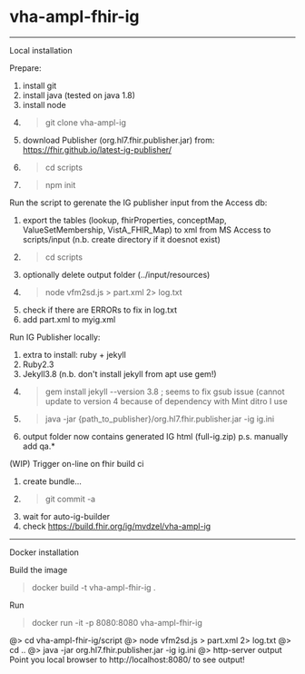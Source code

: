 # vha-ampl-fhir-ig

-------------------------------
Local installation

Prepare:
1. install git
1. install java (tested on java 1.8)
1. install node
1. > git clone vha-ampl-ig
1. download Publisher (org.hl7.fhir.publisher.jar) from: https://fhir.github.io/latest-ig-publisher/
1. > cd scripts
1. > npm init

Run the script to gerenate the IG publisher input from the Access db:
1. export the tables (lookup, fhirProperties, conceptMap, ValueSetMembership, VistA_FHIR_Map) to xml from MS Access to scripts/input (n.b. create directory if it doesnot exist)
1. > cd scripts
1. optionally delete output folder (../input/resources)
1. > node vfm2sd.js > part.xml 2> log.txt
1. check if there are ERRORs to fix in log.txt
1. add part.xml to myig.xml

Run IG Publisher locally:
1. extra to install: ruby + jekyll
1. Ruby2.3
1. Jekyll3.8 (n.b. don't install jekyll from apt use gem!)
1. > gem install jekyll --version 3.8 ; seems to fix gsub issue (cannot update to version 4 because of dependency with Mint ditro I use
1. > java -jar {path_to_publisher}/org.hl7.fhir.publisher.jar -ig ig.ini
1. output folder now contains generated IG html (full-ig.zip) p.s. manually add qa.*

(WIP) Trigger on-line on fhir build ci
1. create bundle...
1. > git commit -a
1. wait for auto-ig-builder
1. check https://build.fhir.org/ig/mvdzel/vha-ampl-ig

-------------------------------
Docker installation

Build the image
> docker build -t vha-ampl-fhir-ig .

Run
> docker run -it -p 8080:8080 vha-ampl-fhir-ig

@> cd vha-ampl-fhir-ig/script
@> node vfm2sd.js > part.xml 2> log.txt
@> cd ..
@> java -jar org.hl7.fhir.publisher.jar -ig ig.ini
@> http-server output
Point you local browser to http://localhost:8080/ to see output!
